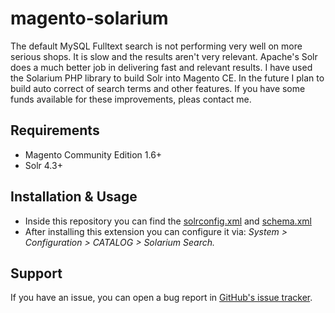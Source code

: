 magento-solarium
================

The default MySQL Fulltext search is not performing very well on more serious shops. It is slow and the results aren't very relevant. Apache's Solr does a much better job in delivering fast and relevant results. I have used the Solarium PHP library to build Solr into Magento CE. In the future I plan to build auto correct of search terms and other features. If you have some funds available for these improvements, pleas contact me.

## Requirements

  * Magento Community Edition 1.6+
  * Solr 4.3+

## Installation & Usage

  * Inside this repository you can find the [solrconfig.xml](https://github.com/jeroenvermeulen/magento-solarium/blob/master/app/code/community/JeroenVermeulen/Solarium/docs/solrconfig.xml) and [schema.xml](https://github.com/jeroenvermeulen/magento-solarium/blob/master/app/code/community/JeroenVermeulen/Solarium/docs/schema.xml)
  * After installing this extension you can configure it via: *System > Configuration > CATALOG > Solarium Search.*

## Support

If you have an issue, you can open a bug report in [GitHub's issue tracker](https://github.com/jeroenvermeulen/magento-solarium/issues).